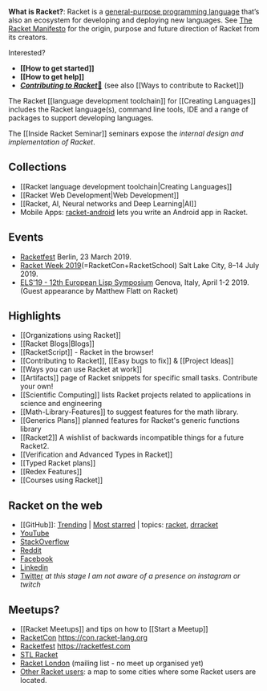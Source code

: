 **What is Racket?**: Racket is a [general-purpose programming language](https://docs.racket-lang.org/quick/index.html) that’s also an ecosystem for developing and deploying new languages. See [The Racket Manifesto](http://felleisen.org/matthias/manifesto/) for the origin, purpose and future direction of Racket from its creators.

Interested?

* **[[How to get started]]**  
* **[[How to get help]]**
* **[_Contributing to Racket_🔗](https://blog.racket-lang.org/2017/09/tutorial-contributing-to-racket.html)** (see also [[Ways to contribute to Racket]])

The Racket [[language development toolchain]] for [[Creating Languages]] includes the Racket language(s), command line tools, IDE and a range of packages to support developing languages.

The [[Inside Racket Seminar]] seminars expose the _internal design and implementation of Racket_.

## Collections
* [[Racket language development toolchain|Creating Languages]]
* [[Racket Web Development|Web Development]]
* [[Racket, AI, Neural networks and Deep Learning|AI]]   
* Mobile Apps: [racket-android](https://github.com/jeapostrophe/racket-android) lets you write an Android app in Racket.

## Events  
* [Racketfest](https://racketfest.com/) Berlin, 23 March 2019.
* [Racket Week 2019](https://con.racket-lang.org/2019/)(=RacketCon+RacketSchool) Salt Lake City, 8–14 July 2019.
* [ELS'19 - 12th European Lisp Symposium](http://www.european-lisp-symposium.org/)  Genova, Italy, April 1-2 2019. (Guest appearance by Matthew Flatt on Racket)

## Highlights 
* [[Organizations using Racket]]  
* [[Racket Blogs|Blogs]]
* [[RacketScript]] - Racket in the browser!  
* [[Contributing to Racket]], [[Easy bugs to fix]] & [[Project Ideas]] 
* [[Ways you can use Racket at work]] 
* [[Artifacts]] page of Racket snippets for specific small tasks.  Contribute your own!
* [[Scientific Computing]] lists Racket projects related to applications in science and engineering
* [[Math-Library-Features]] to suggest features for the math library.
* [[Generics Plans]] planned features for Racket's generic functions library
* [[Racket2]] A wishlist of backwards incompatible things for a future Racket2.
* [[Verification and Advanced Types in Racket]]
* [[Typed Racket plans]] 
* [[Redex Features]]
* [[Courses using Racket]]  

## Racket on the web
* [[GitHub]]: [Trending](https://github.com/trending/racket?since=monthly) | [Most starred](https://github.com/search?l=racket&q=stars%3A%3E1&s=stars&type=Repositories) | topics: [racket](https://github.com/topics/racket), [drracket](https://github.com/topics/drracket)
* [YouTube](https://www.youtube.com/user/racketlang)
* [StackOverflow](https://stackoverflow.com/questions/tagged/racket)
* [Reddit](https://www.reddit.com/r/Racket/)
* [Facebook](https://www.facebook.com/groups/436305706723234/)
* [Linkedin](https://www.linkedin.com/groups/119028/)
* [Twitter](https://twitter.com/racketlang)
_at this stage I am not aware of a presence on instagram or twitch_

## Meetups?
* [[Racket Meetups]] and tips on how to [[Start a Meetup]] 
* [RacketCon](https://con.racket-lang.org) <https://con.racket-lang.org>
* [Racketfest](https://racketfest.com) <https://racketfest.com>
* [STL Racket](http://www.meetup.com/STL-Racket/)
* [Racket London](https://groups.google.com/d/forum/racket-london) (mailing list - no meet up organised yet)
* [Other Racket users](https://drive.google.com/open?id=1i3zN11e_6te5ytduAiv1cidrIi4&usp=sharing):
a map to some cities where some Racket users are located.
 